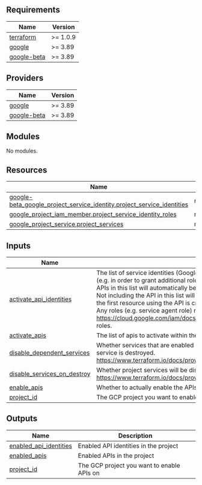 
## Requirements

| Name | Version |
|------|---------|
| <a name="requirement_terraform"></a> [terraform](#requirement\_terraform) | >= 1.0.9 |
| <a name="requirement_google"></a> [google](#requirement\_google) | >= 3.89 |
| <a name="requirement_google-beta"></a> [google-beta](#requirement\_google-beta) | >= 3.89 |

## Providers

| Name | Version |
|------|---------|
| <a name="provider_google"></a> [google](#provider\_google) | >= 3.89 |
| <a name="provider_google-beta"></a> [google-beta](#provider\_google-beta) | >= 3.89 |

## Modules

No modules.

## Resources

| Name | Type |
|------|------|
| [google-beta_google_project_service_identity.project_service_identities](https://registry.terraform.io/providers/hashicorp/google-beta/latest/docs/resources/google_project_service_identity) | resource |
| [google_project_iam_member.project_service_identity_roles](https://registry.terraform.io/providers/hashicorp/google/latest/docs/resources/project_iam_member) | resource |
| [google_project_service.project_services](https://registry.terraform.io/providers/hashicorp/google/latest/docs/resources/project_service) | resource |

## Inputs

| Name | Description | Type | Default | Required |
|------|-------------|------|---------|:--------:|
| <a name="input_activate_api_identities"></a> [activate\_api\_identities](#input\_activate\_api\_identities) | The list of service identities (Google Managed service account for the API) to force-create for the project (e.g. in order to grant additional roles).<br>    APIs in this list will automatically be appended to `activate_apis`.<br>    Not including the API in this list will follow the default behaviour for identity creation (which is usually when the first resource using the API is created).<br>    Any roles (e.g. service agent role) must be explicitly listed. See https://cloud.google.com/iam/docs/understanding-roles#service-agent-roles-roles for a list of related roles. | <pre>list(object({<br>    api   = string<br>    roles = list(string)<br>  }))</pre> | `[]` | no |
| <a name="input_activate_apis"></a> [activate\_apis](#input\_activate\_apis) | The list of apis to activate within the project | `list(string)` | `[]` | no |
| <a name="input_disable_dependent_services"></a> [disable\_dependent\_services](#input\_disable\_dependent\_services) | Whether services that are enabled and which depend on this service should also be disabled when this service is destroyed. https://www.terraform.io/docs/providers/google/r/google_project_service.html#disable_dependent_services | `bool` | `true` | no |
| <a name="input_disable_services_on_destroy"></a> [disable\_services\_on\_destroy](#input\_disable\_services\_on\_destroy) | Whether project services will be disabled when the resources are destroyed. https://www.terraform.io/docs/providers/google/r/google_project_service.html#disable_on_destroy | `bool` | `true` | no |
| <a name="input_enable_apis"></a> [enable\_apis](#input\_enable\_apis) | Whether to actually enable the APIs. If false, this module is a no-op. | `bool` | `true` | no |
| <a name="input_project_id"></a> [project\_id](#input\_project\_id) | The GCP project you want to enable APIs on | `any` | n/a | yes |

## Outputs

| Name | Description |
|------|-------------|
| <a name="output_enabled_api_identities"></a> [enabled\_api\_identities](#output\_enabled\_api\_identities) | Enabled API identities in the project |
| <a name="output_enabled_apis"></a> [enabled\_apis](#output\_enabled\_apis) | Enabled APIs in the project |
| <a name="output_project_id"></a> [project\_id](#output\_project\_id) | The GCP project you want to enable APIs on |
